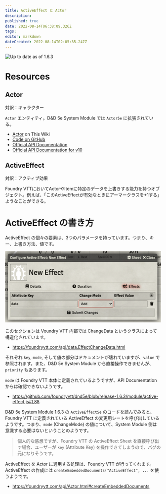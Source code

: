 ```yaml
---
title: ActiveEffect と Actor
description: 
published: true
date: 2022-08-14T06:38:09.326Z
tags: 
editor: markdown
dateCreated: 2022-08-14T02:05:35.247Z
---
```


![Up to date as of 1.6.3](https://img.shields.io/static/v1?label=dnd5e&message=1.6.3&color=informational)

# Resources

## Actor

対訳：キャラクター

`Actor` エンティティ。D&D 5e System Module では `Actor5e` に拡張されている。

- [Actor](/ja/development/api/basic/actor) on This Wiki
- [Code on GitHub](https://github.com/foundryvtt/dnd5e/blob/master/module/actor/entity.js)
- [Official API Documentation](https://foundryvtt.com/api/Actor.html)
- [Official API Documentation for v10](https://foundryvtt.com/api/v10/classes/client.Actor.html)

## ActiveEffect

対訳：アクティブ効果

Foundry VTTにおいてActorやItemに特定のデータを上書きする能力を持つオブジェクト。例えば、「このActiveEffectが有効なときにアーマークラスを+1する」ようなことができる。

# ActiveEffect の書き方

ActiveEffect の個々の要素は、3つのパラメータを持っています。つまり、キー、上書き方法、値です。

![screen_shot_activeeffect_changeeffect.png](/development/dnd/screen_shot_activeeffect_changeeffect.png)

このセクションは Voundry VTT 内部では ChangeData というクラスによって構造化されています。

- https://foundryvtt.com/api/data.EffectChangeData.html

それぞれ `key`, `mode`, そして値の部分はドキュメントが壊れていますが、`value` で参照されます。また、D&D 5e System Module から直接操作できませんが、`priority` もあります。

`mode` は Foundry VTT 本体に定義されているようですが、API Documentation からは確認できないようです。

- https://github.com/foundryvtt/dnd5e/blob/release-1.6.3/module/active-effect.js#L88

D&D 5e System Module 1.6.3 の `ActiveEffect5e` のコードを読んでみると、Foundry VTT に定義されている ActiveEffect の変更用シートを呼び出しているようです。つまり、`mode` (ChangeMode) の値について、System Module 側は意識する必要はないということのようです。

> 個人的な感想ですが、Foundry VTT の ActiveEffect Sheet を直接呼び出す場合、ユーザーが `key` (Attribute Key) を操作できてしまうので、バグの元になりそうです。

ActiveEffect を Actor に適用する処理は、Foundry VTT が行ってくれます。ActiveEffect の作成には `createEmbeddedDocuments("ActiveEffect", ...` を使うようです。

- https://foundryvtt.com/api/Actor.html#createEmbeddedDocuments